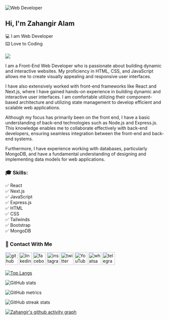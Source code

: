 ![Web Developer](https://i.ibb.co/NsZ05G0/20230312-174040.jpg)
## Hi, I'm Zahangir Alam

💻 I am Web Developer <br/>
⌨️ Love to Coding <br/> <br/>
![](https://komarev.com/ghpvc/?username=zahangir20bd)


I am a Front-End Web Developer who is passionate about building dynamic and interactive websites. My proficiency in HTML, CSS, and JavaScript allows me to create visually appealing and responsive user interfaces.

I have also extensively worked with front-end frameworks like React and Next.js, where I have gained hands-on experience in building dynamic and interactive user interfaces. I am comfortable utilizing their component-based architecture and utilizing state management to develop efficient and scalable web applications.

Although my focus has primarily been on the front end, I have a basic understanding of back-end technologies such as Node.js and Express.js. This knowledge enables me to collaborate effectively with back-end developers, ensuring seamless integration between the front-end and back-end systems.

Furthermore, I have experience working with databases, particularly MongoDB, and have a fundamental understanding of designing and implementing data models for web applications.

### 🎓 Skills:
✅ React <br/>
✅ Next.js <br/>
✅ JavaScript <br/>
✅ Express.js <br/>
✅ HTML <br/>
✅ CSS <br/>
✅ Tailwinds <br/>
✅ Bootstrap <br/>
✅ MongoDB <br/>

### 📠 Contact With Me
[<img src='https://cdn.jsdelivr.net/npm/simple-icons@3.0.1/icons/github.svg' alt='github' height='40'>](https://github.com/zahangir20bd)  [<img src='https://cdn.jsdelivr.net/npm/simple-icons@3.0.1/icons/linkedin.svg' alt='linkedin' height='40'>](https://www.linkedin.com/in/zahangir20bds/)  [<img src='https://cdn.jsdelivr.net/npm/simple-icons@3.0.1/icons/facebook.svg' alt='facebook' height='40'>](https://www.facebook.com/zahangir20bd)  [<img src='https://cdn.jsdelivr.net/npm/simple-icons@3.0.1/icons/instagram.svg' alt='instagram' height='40'>](https://www.instagram.com/zahangir20bd/)  [<img src='https://cdn.jsdelivr.net/npm/simple-icons@3.0.1/icons/twitter.svg' alt='twitter' height='40'>](https://twitter.com/zahangir20bd)  [<img src='https://cdn.jsdelivr.net/npm/simple-icons@3.0.1/icons/youtube.svg' alt='YouTube' height='40'>](https://www.youtube.com/channel/oddhyan4982)  [<img src='https://cdn.jsdelivr.net/npm/simple-icons@3.0.1/icons/whatsapp.svg' alt='whatsapp' height='40'>](https://wa.me/qr/FMNF6QCBSCPEH1)  [<img src='https://cdn.jsdelivr.net/npm/simple-icons@3.0.1/icons/telegram.svg' alt='telegram' height='40'>](https://t.me/zahangir20bd)


[![Top Langs](https://github-readme-stats.vercel.app/api/top-langs/?username=zahangir20bd)](https://github.com/zahangir20bd/github-readme-stats)

![GitHub stats](https://github-readme-stats.vercel.app/api?username=zahangir20bd&show_icons=true&count_private=true)  


![GitHub metrics](https://metrics.lecoq.io/zahangir20bd)  

![GitHub streak stats](https://streak-stats.demolab.com/?user=zahangir20bd)  

[![Zahangir's github activity graph](https://github-readme-activity-graph.vercel.app/graph?username=zahangir20bd&theme=dracula)](https://github.com/zahangir20bd/github-readme-activity-graph)

